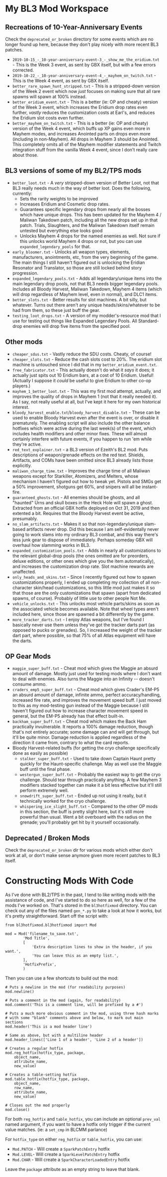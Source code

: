 My BL3 Mod Workspace
====================

## Recreations of 10-Year-Anniversary Events

Check the `deprecated_or_broken` directory for some events which are
no longer found up here, because they don't play nicely with more
recent BL3 patches.

- `2019-10-15_-_10-year-anniversary-event-3_-_show_me_the_eridium.txt` - This
  is the Week 3 event, as sent by GBX itself, but with a few errors
  corrected.
- `2019-10-22_-_10-year-anniversary-event-4_-_mayhem_on_twitch.txt` - This
  is the Week 4 event, as sent by GBX itself.
- `better_rare_spawn_hunt_stripped.txt` - This is a stripped-down version of
  the Week 2 event which now *just* focuses on making sure that all rare
  spawns will spawn at 100% instead.
- `better_eridium_event.txt` - This is a better (ie: OP and cheaty) version
  of the Week 3 event, which increases the Eridium drop rates even further,
  *vastly* reduces the customization costs at Earl's, and reduces the Eridium
  slot costs even further.
- `better_mayhem_on_twitch.txt` - This is a better (ie: OP and cheaty) version
  of the Week 4 event, which buffs up XP gains even more in Mayhem modes, and
  increases Anointed parts on drops even more (including in non-Mayhem).  All
  drops in Mayhem 3 should be Anointed.  This completely omits all of the
  Mayhem modifier statements and Twitch integration stuff from the vanilla
  Week 4 event, since I don't really care about those.

## BL3 versions of some of my BL2/TPS mods

- `better_loot.txt` - A *very* stripped-down version of Better Loot, not that
  BL3 really needs much in the way of better loot.  Does the following,
  currently:
  - Sets the rarity weights to be improved
  - Increases Eridium and Cosmetic drop rates.
  - Guarantees specific legendary drops from nearly all the bosses which
    have unique drops.  This has been updated for the Mayhem 4 / Maliwan
    Takedown patch, including all the new drops set up in that patch.
    Trials, Slaughters, and the Maliwan Takedown itself remain untested
    but everything else looks good
  - Unlocks Mayhem 4 drops for the named enemies as well.  Not sure if this
    unlocks world Mayhem 4 drops or not, but you can use `expanded_legendary_pools`
    for that.
- `early_bloomer.txt` - Unlocks all weapon types, elements, manufacturers,
  anointments, etc, from the very beginning of the game.  The main things I
  still haven't figured out is unlocking the Eridian Resonator and Translator,
  so those are still locked behind story progression.
- `expanded_legendary_pools.txt` - Adds all legendary/unique items into the main
  legendary drop pools, not that BL3 needs bigger legendary pools.  Includes
  all Bloody Harvest, Maliwan Takedown, Mayhem 4 items (which will drop
  regardless of Mayhem level, even in normal), and DLC1 items.
- `better_slots.txt` - Better results for slot machines.  A bit silly, but
  whatever.  Turns out there aren't any unique heads/skins/whatever to be
  had from them, so these just buff the gear.
- `testing_loot_drops.txt` - A version of my modder's-resource mod that I
  use for testing out things like Expanded Legendary Pools.  All Standard-drop
  enemies will drop five items from the specified pool.

## Other mods

- `cheaper_sdus.txt` - Vastly reduce the SDU costs.  Cheaty, of course!
- `cheaper_slots.txt` - Reduce the cash slots cost to 20%.  The eridium slot
  machine is untouched since I did that in my `better_eridium_event.txt`.
- `free_fabricator.txt` - This actually doesn't do what it *says* it does;
  it actually just spits out 10 Eridium bars, at a cost of 10 Eridium.
  Useful!  (Actually I suppose it *could* be useful to give Eridium to
  other co-op players.)
- `mayhem_1_better_loot.txt` - This was my first mod attempt, actually,
  and improves the quality of drops in Mayhem 1 (not that it really needed
  it).  As I say, not really useful at all, but I've kept it here for my
  own historical interest.
- `bloody_harvest_enable.txt`/`bloody_harvest_disable.txt` - These can be
  used to enable Bloody Harvest even after the event is over, or disable
  it prematurely.  The enabling script will also include the other balance
  hotfixes which were active during the last week(s) of the event, which
  includes health modifiers and other minor fixes.  These will almost
  certainly interfere with future events, if you happen to run 'em while
  they're active.
- `red_text_explainer.txt` - a BL3 version of Ezeith's BL2 mod.  Puts
  descriptions of weapon/grenade effects on the red text.  Shields, Artifacts,
  and COMs have been omitted since BL3 already lists those explicitly.
- `maliwan_charge_time.txt` - Improves the charge time of all Maliwan
  weapons except for Starkiller, Atomizers, and Melters, whose mechanism I
  haven't figured out how to tweak yet.  Pistols and SMGs get a 50%
  improvement, shotguns get 60%, and snipers will all be instant-fire.
- `guaranteed_ghosts.txt` - All enemies should be ghosts, and all "haunted"
  Urns and skull boxes in the Heck Hole will spawn a ghost.  Extracted from
  an official GBX hotfix deployed on Oct 31, 2019 and then extented a bit.
  Requires that the Bloody Harvest event be active, presumably.
- `no_slam_artifacts.txt` - Makes it so that non-legendary/unique slam-based
  artifacts never drop.  Did this because I am self-evidentally never going
  to work slams into my ordinary BL3 combat, and this way there's less
  junk gear to dispose of immediately.  Perhaps someday GBX will overhaul
  how slamming works in BL3.
- `expanded_customization_pools.txt` - Adds in nearly all customizations to
  the relevant global-drop pools (the ones omitted are for preorders, deluxe
  editions, or other ones which give you the item automatically), and
  increases the customization drop rate.  Slot machine rewards are unaffected.
- `only_heads_and_skins.txt` - Since I recently figured out how to spawn
  customizations properly, I ended up completing my collection of all
  non-character skin/head customizations, so this little mod just makes
  it so that those are the only customizations that spawn (apart from
  dedicated spawns, of course).  Probably of little use to other people
  Not Me.
- `vehicle_unlocks.txt` - This unlocks most vehicle parts/skins as soon as
  the associated vehicle becomes available.  Note that wheel types aren't
  included here, since those are spawned a bit differently by the game.
- `more_tracker_darts.txt` - I enjoy Atlas weapons, but I've found I basically
  never use them unless they've got the tracker darts part (as opposed to
  pucks or grenades).  So, I increased the weight of the tracker dart part,
  where possible, so that 75% of all Atlas equipment will have the darts.

## OP Gear Mods

- `maggie_super_buff.txt` - Cheat mod which gives the Maggie an absurd
  amount of damage.  Mostly just used for testing mods where I don't want
  to deal with enemies.  Also turns the Maggie into an Infinity -- doesn't
  consume ammo.
- `craders_emp5_super_buff.txt` - Cheat mod which gives Crader's EM-P5 an
  absurd amount of damage, infinite ammo, perfect accuracy/handling, increased
  fire rate, and improves the movement speed buff.  I just moved to this as
  my mod-testing gun instead of the Maggie because I still haven't figured out
  how to increase character movement speed in general, but the EM-P5 already
  has that effect built-in.
- `backham_super_buff.txt` - Cheat mod which makes the Back Ham practically
  invulnerable.  It reports a 100% damage reduction, though that's not
  entirely accurate; some damage can and will get through, but it'll be
  quite minor.  Damage reduction is applied regardless of the direction it
  came from, contrary to what the card reports.
- Bloody Harvest-related buffs (for getting the cryo challenge specifically
  done as easily as possible)
  - `stalker_super_buff.txt` - Used to take down Captain Haunt pretty
    quickly for the Haunt-specific challenge.  May as well use the Maggie
    buff until the final phase.
  - `westergun_super_buff.txt` - Probably the easiest way to get the cryo
    challenge.  Should tear through practically anything.  A few Mayhem
    3 modifiers stacked together can make it a bit less effective but it'll
    still perform extremely well.
  - `snowdrift_super_buff.txt` - Ended up not using it really, but it
    technically worked for the cryo challenge.
  - `whispering_ice_slight_buff.txt` - Compared to the other OP mods in
    this section, the buff is pretty slight here, but it's still more
    powerful than usual.  Went a bit overboard with the radius on the
    grenade; you'll probably get hit by it yourself occasionally.

## Deprecated / Broken Mods

Check the `deprecated_or_broken` dir for various mods which either don't
work at all, or don't make sense anymore given more recent patches to
BL3 itself.

Constructing Mods With Code
===========================

As I've done with BL2/TPS in the past, I tend to like writing mods with the
assistance of code, and I've started to do so here as well, for a few of
the mods I've worked on.  That's stored in the `bl3hotfixmod` directory.
You can check out any of the files named `gen_*.py` to take a look at how
it works, but it's pretty straightforward.  Start off the script with:

    from bl3hotfixmod.bl3hotfixmod import Mod

    mod = Mod('filename_to_save.txt',
            'Mod Title',
            [
                'Extra description lines to show in the header, if you want.',
                'You can leave this as an empty list.',
            ],
            'HotfixPrefix',
            )

Then you can use a few shortcuts to build out the mod:

    # Puts a newline in the mod (for readability purposes)
    mod.newline()

    # Puts a comment in the mod (again, for readability)
    mod.comment('This is a comment line, will be prefixed by a #')

    # Puts a much more obvious comment in the mod, using three hash marks
    # with some "blank" comments above and below, to mark out main sections
    mod.header('This is a mod header line')

    # Same as above, but with a multiline header
    mod.header_lines(['Line 1 of a header', 'Line 2 of a header'])

    # Creates a regular hotfix
    mod.reg_hotfix(hotfix_type, package,
        object_name,
        attribute_name,
        new_value)

    # Creates a table-setting hotfix
    mod.table_hotfix(hotfix_type, package,
        object_name,
        row_name,
        attribute_name,
        new_value)

    # Closes out the mod properly
    mod.close()

For both `reg_hotfix` and `table_hotfix`, you can include an optional `prev_val`
named argument, if you want to have a hotfix only trigger if the current value
matches.  (ie: a `set_cmp` in BLCMM parlance)

For `hotfix_type` on either `reg_hotfix` or `table_hotfix`, you can use:

- `Mod.PATCH` - Will create a `SparkPatchEntry` hotfix
- `Mod.LEVEL`- Will create a `SparkLevelPatchEntry` hotfix
- `Mod.CHAR` - Will create a `SparkCharacterLoadedEntry` hotfix

Leave the `package` attribute as an empty string to leave that blank.
